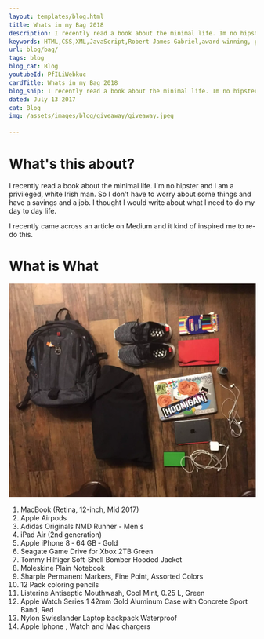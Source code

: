 ```yaml
---
layout: templates/blog.html
title: Whats in my Bag 2018
description: I recently read a book about the minimal life. Im no hipster and I are a white privilege Irish man. So I didnt have to worry about some things and have a savings and a job. I thought I would write about I need to do my day to day life
keywords: HTML,CSS,XML,JavaScript,Robert James Gabriel,award winning, php , experienced,Galen, angular, HTML, HTML5, JavaScript, Node, PHP and SQL developer,golang,web design
url: blog/bag/
tags: blog
blog_cat: Blog
youtubeId: PfILiWebkuc
cardTitle: Whats in my Bag 2018
blog_snip: I recently read a book about the minimal life. Im no hipster and I are a white privilege Irish man. So I didnt have to worry about some things and have a savings and a job. I thought I would write about I need to do my day to day life
dated: July 13 2017
cat: Blog
img: /assets/images/blog/giveaway/giveaway.jpeg

---
```

<h1 class="mt-4 mb-4 text-2xl" id="what-s-this-about-">What&#39;s this about?</h1>
<p class="mt-8 mb-8 text-xl">I recently read a book about the minimal life. I&#39;m no hipster and I am a privileged, white Irish man. So I don&#39;t have to worry about some things and have a savings and a job. I thought I would write about what I need to do my day to day life.</p>
<p class="mt-8 mb-8 text-xl">I recently came across an article on Medium and it kind of inspired me to re-do this.</p>
<h1 class="mt-4 mb-4 text-2xl" id="what-is-what">What is What</h1>
<p class="mt-8 mb-8 text-xl"><img src="/assets/images/bag/bag.webp" alt="Whats in my bag"></p>
<ol>
<li class="mt-8 mb-8 text-xl ml-8">MacBook (Retina, 12-inch, Mid 2017)</li>
<li class="mt-8 mb-8 text-xl ml-8">Apple Airpods</li>
<li class="mt-8 mb-8 text-xl ml-8">Adidas Originals NMD Runner - Men&#39;s</li>
<li class="mt-8 mb-8 text-xl ml-8">iPad Air (2nd generation)</li>
<li class="mt-8 mb-8 text-xl ml-8">Apple iPhone 8 ‑ 64 GB ‑ Gold</li>
<li class="mt-8 mb-8 text-xl ml-8">Seagate Game Drive for Xbox 2TB Green</li>
<li class="mt-8 mb-8 text-xl ml-8">Tommy Hilfiger Soft-Shell Bomber Hooded Jacket</li>
<li class="mt-8 mb-8 text-xl ml-8">Moleskine Plain Notebook</li>
<li class="mt-8 mb-8 text-xl ml-8">Sharpie Permanent Markers, Fine Point, Assorted Colors</li>
<li class="mt-8 mb-8 text-xl ml-8">12 Pack coloring pencils</li>
<li class="mt-8 mb-8 text-xl ml-8">Listerine Antiseptic Mouthwash, Cool Mint, 0.25 L, Green</li>
<li class="mt-8 mb-8 text-xl ml-8">Apple Watch Series 1 42mm Gold Aluminum Case with Concrete Sport Band, Red</li>
<li class="mt-8 mb-8 text-xl ml-8">Nylon Swisslander Laptop backpack Waterproof</li>
<li class="mt-8 mb-8 text-xl ml-8">Apple Iphone , Watch and Mac chargers</li>
</ol>
